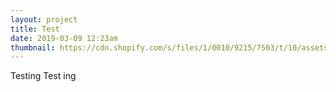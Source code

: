 ```yaml
---
layout: project
title: Test
date: 2019-03-09 12:23am
thumbnail: https://cdn.shopify.com/s/files/1/0010/9215/7503/t/10/assets/cbt2/images/result-clipboard.png?30
---
```

Testing
Test
ing
